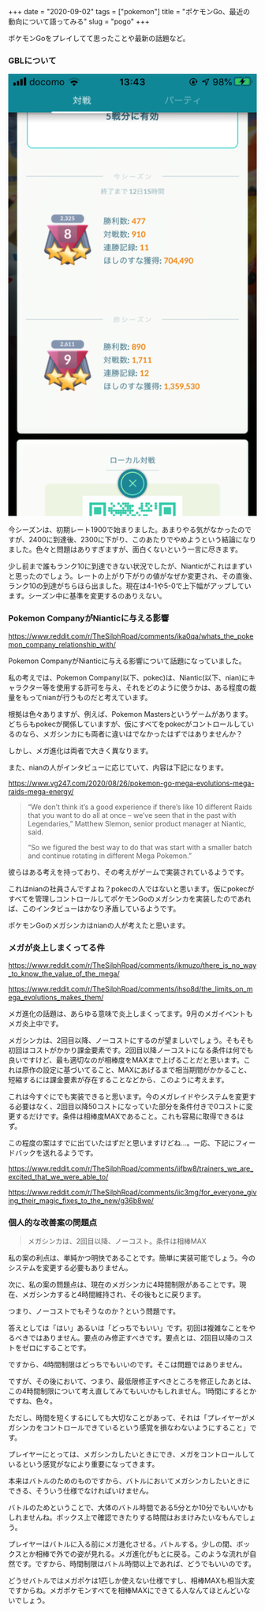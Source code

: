 +++
date = "2020-09-02"
tags = ["pokemon"]
title = "ポケモンGo、最近の動向について語ってみる"
slug = "pogo"
+++

ポケモンGoをプレイしてて思ったことや最新の話題など。

### GBLについて

![](https://github.com/syui/mstdn.page/raw/master/img/mastodon/media_attachments/files/104/793/696/415/870/018/small/4a6106474ffa785b.png)

今シーズンは、初期レート1900で始まりました。あまりやる気がなかったのですが、2400に到達後、2300に下がり、このあたりでやめようという結論になりました。色々と問題はありすぎますが、面白くないという一言に尽きます。

少し前まで誰もランク10に到達できない状況でしたが、Nianticがこれはまずいと思ったのでしょう。レートの上がり下がりの値がなぜか変更され、その直後、ランク10の到達がちらほら出ました。現在は4-1や5-0で上下幅がアップしています。シーズン中に基準を変更するのありえない。

### Pokemon CompanyがNianticに与える影響

https://www.reddit.com/r/TheSilphRoad/comments/ika0qa/whats_the_pokemon_company_relationship_with/

Pokemon CompanyがNianticに与える影響について話題になっていました。

私の考えでは、Pokemon Company(以下、pokec)は、Niantic(以下、nian)にキャラクター等を使用する許可を与え、それをどのように使うかは、ある程度の裁量をもってnianが行うものだと考えています。

根拠は色々ありますが、例えば、Pokemon Mastersというゲームがあります。どちらもpokecが関係していますが、仮にすべてをpokecがコントロールしているのなら、メガシンカにも両者に違いはでなかったはずではありませんか？

しかし、メガ進化は両者で大きく異なります。

また、nianの人がインタビューに応じていて、内容は下記になります。

https://www.vg247.com/2020/08/26/pokemon-go-mega-evolutions-mega-raids-mega-energy/

> “We don’t think it’s a good experience if there’s like 10 different Raids that you want to do all at once – we’ve seen that in the past with Legendaries,” Matthew Slemon, senior product manager at Niantic, said.
> 
> “So we figured the best way to do that was start with a smaller batch and continue rotating in different Mega Pokemon.”

彼らはある考えを持っており、その考えがゲームで実装されているようです。

これはnianの社員さんですよね？pokecの人ではないと思います。仮にpokecがすべてを管理しコントロールしてポケモンGoのメガシンカを実装したのであれば、このインタビューはかなり矛盾しているようです。

ポケモンGoのメガシンカはnianの人が考えたと思います。

### メガが炎上しまくってる件

https://www.reddit.com/r/TheSilphRoad/comments/ikmuzo/there_is_no_way_to_know_the_value_of_the_mega/

https://www.reddit.com/r/TheSilphRoad/comments/ihso8d/the_limits_on_mega_evolutions_makes_them/

メガ進化の話題は、あらゆる意味で炎上しまくってます。9月のメガイベントもメガ炎上中です。

メガシンカは、2回目以降、ノーコストにするのが望ましいでしょう。そもそも初回はコストがかかり課金要素です。2回目以降ノーコストになる条件は何でも良いですけど、最も適切なのが相棒度をMAXまで上げることだと思います。これは原作の設定に基づいてること、MAXにあげるまで相当期間がかかること、短縮するには課金要素が存在することなどから、このように考えます。

これは今すぐにでも実装できると思います。今のメガレイドやシステムを変更する必要はなく、2回目以降50コストになっていた部分を条件付きで0コストに変更するだけです。条件は相棒度MAXであること。これも容易に取得できるはず。

この程度の案はすでに出ていたはずだと思いますけどね...。一応、下記にフィードバックを送れるようです。

https://www.reddit.com/r/TheSilphRoad/comments/iifbw8/trainers_we_are_excited_that_we_were_able_to/

https://www.reddit.com/r/TheSilphRoad/comments/iic3mg/for_everyone_giving_their_magic_fixes_to_the_new/g36b8we/

### 個人的な改善案の問題点

> メガシンカは、2回目以降、ノーコスト。条件は相棒MAX

私の案の利点は、単純かつ明快であることです。簡単に実装可能でしょう。今のシステムを変更する必要もありません。

次に、私の案の問題点は、現在のメガシンカに4時間制限があることです。現在、メガシンカすると4時間維持され、その後もとに戻ります。

つまり、ノーコストでもそうなのか？という問題です。

答えとしては「はい」あるいは「どっちでもいい」です。初回は複雑なことをやるべきではありません。要点のみ修正すべきです。要点とは、2回目以降のコストをゼロにすることです。

ですから、4時間制限はどっちでもいいのです。そこは問題ではありません。

ですが、その後において、つまり、最低限修正すべきところを修正したあとは、この4時間制限について考え直してみてもいいかもしれません。1時間にするとかですね、色々。

ただし、時間を短くするにしても大切なことがあって、それは「プレイヤーがメガシンカをコントロールできているという感覚を損なわないようにすること」です。

プレイヤーにとっては、メガシンカしたいときにでき、メガをコントロールしているという感覚がなにより重要になってきます。

本来はバトルのためのものですから、バトルにおいてメガシンカしたいときにできる、そういう仕様でなければいけません。

バトルのためということで、大体のバトル時間である5分とか10分でもいいかもしれませんね。ボックス上で確認できたりする時間はおまけみたいなもんでしょう。

プレイヤーはバトルに入る前にメガ進化させる。バトルする。少しの間、ボックスとか相棒で外での姿が見れる。メガ進化がもとに戻る。このような流れが自然です。ですから、時間制限はバトル時間以上であれば、どうでもいいのです。

どうせバトルではメガポケは1匹しか使えない仕様ですし、相棒MAXも相当大変ですからね。メガポケモンすべてを相棒MAXにできてる人なんてほとんどいないでしょう。

